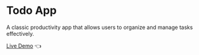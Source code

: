 # Todo App

A classic productivity app that allows users to organize and manage tasks effectively.

[Live Demo](https://terencechew.github.io/todo-app/) :point_left:
